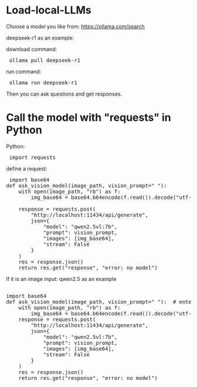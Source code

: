 # Load-local-LLMs
Choose a model you like from: https://ollama.com/search

deepseek-r1 as an example: 

download command: 
<pre> ollama pull deepseek-r1 </pre>

run command: 
<pre> ollama run deepseek-r1  </pre>

Then you can ask questions and get responses. 

# Call the model with "requests" in Python

Python: 
<pre> import requests  </pre>

define a request: 
<pre> import base64
def ask_vision_model(image_path, vision_prompt=" "):
    with open(image_path, "rb") as f:
        img_base64 = base64.b64encode(f.read()).decode("utf-8")

    response = requests.post(
        "http://localhost:11434/api/generate",
        json={
            "model": "qwen2.5vl:7b",
            "prompt": vision_prompt,
            "images": [img_base64],
            "stream": False
        }
    )
    res = response.json()
    return res.get("response", "error: no model") </pre>

If it is an image input: 
qwen2.5 as an example
<pre> 
import base64
def ask_vision_model(image_path, vision_prompt=" "):  # enter prompt about the image here
    with open(image_path, "rb") as f:
        img_base64 = base64.b64encode(f.read()).decode("utf-8")
    response = requests.post(
        "http://localhost:11434/api/generate",
        json={
            "model": "qwen2.5vl:7b",
            "prompt": vision_prompt,
            "images": [img_base64],
            "stream": False
        }
    )
    res = response.json()
    return res.get("response", "error: no model")
